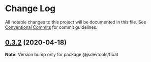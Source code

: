 # Change Log

All notable changes to this project will be documented in this file.
See [Conventional Commits](https://conventionalcommits.org) for commit guidelines.

## [0.3.2](https://github.com/jsdevtools/jsdevtools/compare/@jsdevtools/float@0.3.1...@jsdevtools/float@0.3.2) (2020-04-18)

**Note:** Version bump only for package @jsdevtools/float
